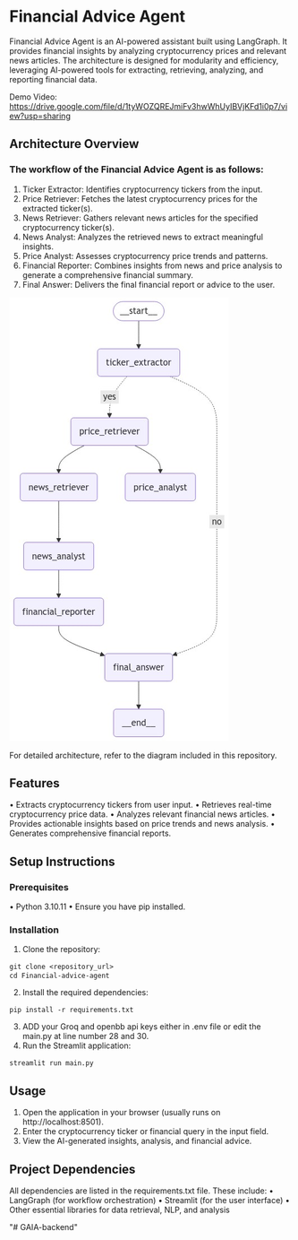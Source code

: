 
# Financial Advice Agent

Financial Advice Agent is an AI-powered assistant built using LangGraph. It provides financial insights by analyzing cryptocurrency prices and relevant news articles. The architecture is designed for modularity and efficiency, leveraging AI-powered tools for extracting, retrieving, analyzing, and reporting financial data.

Demo Video: https://drive.google.com/file/d/1tyWOZQREJmiFv3hwWhUyIBVjKFd1i0p7/view?usp=sharing
## Architecture Overview

### The workflow of the Financial Advice Agent is as follows:
1. Ticker Extractor: Identifies cryptocurrency tickers from the input.
2. Price Retriever: Fetches the latest cryptocurrency prices for the extracted ticker(s).
3. News Retriever: Gathers relevant news articles for the specified cryptocurrency ticker(s).
4. News Analyst: Analyzes the retrieved news to extract meaningful insights.
5. Price Analyst: Assesses cryptocurrency price trends and patterns.
6. Financial Reporter: Combines insights from news and price analysis to generate a comprehensive financial summary.
7. Final Answer: Delivers the final financial report or advice to the user.


![image](./graph.png)

For detailed architecture, refer to the diagram included in this repository.

## Features
• Extracts cryptocurrency tickers from user input.
• Retrieves real-time cryptocurrency price data.
• Analyzes relevant financial news articles.
• Provides actionable insights based on price trends and news analysis.
• Generates comprehensive financial reports.

## Setup Instructions

### Prerequisites
• Python 3.10.11
• Ensure you have pip installed.

### Installation
1. Clone the repository:
```
git clone <repository_url>
cd Financial-advice-agent
```

2. Install the required dependencies:
```
pip install -r requirements.txt
```

3. ADD your Groq and openbb api keys either in .env file or edit the main.py at line number 28 and 30.
4. Run the Streamlit application:
```
streamlit run main.py
```



## Usage
1. Open the application in your browser (usually runs on http://localhost:8501).
2. Enter the cryptocurrency ticker or financial query in the input field.
3. View the AI-generated insights, analysis, and financial advice.

## Project Dependencies

All dependencies are listed in the requirements.txt file. These include:
	•	LangGraph (for workflow orchestration)
	•	Streamlit (for the user interface)
	•	Other essential libraries for data retrieval, NLP, and analysis


"# GAIA-backend" 
